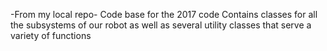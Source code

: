-From my local repo-
Code base for the 2017 code
Contains classes for all the subsystems of our robot as well as several utility classes that serve a variety of functions
